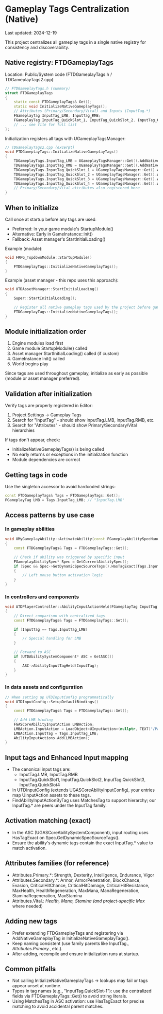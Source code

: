 # Gameplay Tags Centralization (Native)

Last updated: 2024-12-19

This project centralizes all gameplay tags in a single native registry for consistency and discoverability.

## Native registry: FTDGameplayTags

Location: Public/System code (FTDGameplayTags.h / TDGameplayTags2.cpp)

```cpp
// FTDGameplayTags.h (summary)
struct FTDGameplayTags
{
    static const FTDGameplayTags& Get();
    static void InitializeNativeGameplayTags();
    // Attributes (Primary/Secondary/Vital) and Inputs (InputTag.*)
    FGameplayTag InputTag_LMB, InputTag_RMB;
    FGameplayTag InputTag_QuickSlot_1, InputTag_QuickSlot_2, InputTag_QuickSlot_3, InputTag_QuickSlot_4;
    // ... see file for full list
};
```

Initialization registers all tags with UGameplayTagsManager:

```cpp
// TDGameplayTags2.cpp (excerpt)
void FTDGameplayTags::InitializeNativeGameplayTags()
{
    TDGameplayTags.InputTag_LMB = UGameplayTagsManager::Get().AddNativeGameplayTag(FName(TEXT("InputTag.LMB")), TEXT("Input Tag for Left Mouse Button"));
    TDGameplayTags.InputTag_RMB = UGameplayTagsManager::Get().AddNativeGameplayTag(FName(TEXT("InputTag.RMB")), TEXT("Input Tag for Right Mouse Button"));
    TDGameplayTags.InputTag_QuickSlot_1 = UGameplayTagsManager::Get().AddNativeGameplayTag(FName(TEXT("InputTag.QuickSlot1")), TEXT("Input Tag for 1 key"));
    TDGameplayTags.InputTag_QuickSlot_2 = UGameplayTagsManager::Get().AddNativeGameplayTag(FName(TEXT("InputTag.QuickSlot2")), TEXT("Input Tag for 2 key"));
    TDGameplayTags.InputTag_QuickSlot_3 = UGameplayTagsManager::Get().AddNativeGameplayTag(FName(TEXT("InputTag.QuickSlot3")), TEXT("Input Tag for 3 key"));
    TDGameplayTags.InputTag_QuickSlot_4 = UGameplayTagsManager::Get().AddNativeGameplayTag(FName(TEXT("InputTag.QuickSlot4")), TEXT("Input Tag for 4 key"));
    // Primary/Secondary/Vital attributes also registered here
}
```

## When to initialize

Call once at startup before any tags are used:

- Preferred: In your game module's StartupModule()
- Alternative: Early in GameInstance::Init()
- Fallback: Asset manager's StartInitialLoading()

Example (module):

```cpp
void FRPG_TopdownModule::StartupModule()
{
    FTDGameplayTags::InitializeNativeGameplayTags();
}
```

Example (asset manager - this repo uses this approach):

```cpp
void UTDAssetManager::StartInitialLoading()
{
    Super::StartInitialLoading();
    
    // Register all native gameplay tags used by the project before gameplay begins.
    FTDGameplayTags::InitializeNativeGameplayTags();
}
```

## Module initialization order
1. Engine modules load first
2. Game module StartupModule() called 
3. Asset manager StartInitialLoading() called (if custom)
4. GameInstance Init() called
5. World begins play

Since tags are used throughout gameplay, initialize as early as possible (module or asset manager preferred).

## Validation after initialization
Verify tags are properly registered in Editor:
1. Project Settings → Gameplay Tags
2. Search for "InputTag" - should show InputTag.LMB, InputTag.RMB, etc.
3. Search for "Attributes" - should show Primary/Secondary/Vital hierarchies

If tags don't appear, check:
- InitializeNativeGameplayTags() is being called
- No early returns or exceptions in the initialization function
- Module dependencies are correct

## Getting tags in code

Use the singleton accessor to avoid hardcoded strings:

```cpp
const FTDGameplayTags& Tags = FTDGameplayTags::Get();
FGameplayTag LMB = Tags.InputTag_LMB; // "InputTag.LMB"
```

## Access patterns by use case

### In gameplay abilities
```cpp
void UMyGameplayAbility::ActivateAbility(const FGameplayAbilitySpecHandle Handle, ...)
{
    const FTDGameplayTags& Tags = FTDGameplayTags::Get();
    
    // Check if ability was triggered by specific input
    FGameplayAbilitySpec* Spec = GetCurrentAbilitySpec();
    if (Spec && Spec->GetDynamicSpecSourceTags().HasTagExact(Tags.InputTag_LMB))
    {
        // Left mouse button activation logic
    }
}
```

### In controllers and components
```cpp
void ATDPlayerController::AbilityInputActionHeld(FGameplayTag InputTag)
{
    // Direct comparison with centralized tags
    const FTDGameplayTags& Tags = FTDGameplayTags::Get();
    
    if (InputTag == Tags.InputTag_LMB)
    {
        // Special handling for LMB
    }
    
    // Forward to ASC
    if (UTDAbilitySystemComponent* ASC = GetASC())
    {
        ASC->AbilityInputTagHeld(InputTag);
    }
}
```

### In data assets and configuration
```cpp
// When setting up UTDInputConfig programmatically
void UTDInputConfig::SetupDefaultBindings()
{
    const FTDGameplayTags& Tags = FTDGameplayTags::Get();
    
    // Add LMB binding
    FGASCoreAbilityInputAction LMBAction;
    LMBAction.InputAction = LoadObject<UInputAction>(nullptr, TEXT("/Path/To/IA_LMB"));
    LMBAction.InputTag = Tags.InputTag_LMB;
    AbilityInputActions.Add(LMBAction);
}
```

## Input tags and Enhanced Input mapping

- The canonical input tags are:
  - InputTag.LMB, InputTag.RMB
  - InputTag.QuickSlot1, InputTag.QuickSlot2, InputTag.QuickSlot3, InputTag.QuickSlot4
- In UTDInputConfig (extends UGASCoreAbilityInputConfig), your entries map UInputAction assets to these tags.
- FindAbilityInputActionByTag uses MatchesTag to support hierarchy; our InputTag.* are peers under the InputTag family.

## Activation matching (exact)

- In the ASC (UGASCoreAbilitySystemComponent), input routing uses HasTagExact on Spec.GetDynamicSpecSourceTags().
- Ensure the ability's dynamic tags contain the exact InputTag.* value to match activation.

## Attributes families (for reference)

- Attributes.Primary.*: Strength, Dexterity, Intelligence, Endurance, Vigor
- Attributes.Secondary.*: Armor, ArmorPenetration, BlockChance, Evasion, CriticalHitChance, CriticalHitDamage, CriticalHitResistance, MaxHealth, HealthRegeneration, MaxMana, ManaRegeneration, StaminaRegeneration, MaxStamina
- Attributes.Vital.*: Health, Mana, Stamina (and project-specific Max* where needed)

## Adding new tags

- Prefer extending FTDGameplayTags and registering via AddNativeGameplayTag in InitializeNativeGameplayTags().
- Keep naming consistent (use family parents like InputTag.*, Attributes.Primary.*, etc.).
- After adding, recompile and ensure initialization runs at startup.

## Common pitfalls

- Not calling InitializeNativeGameplayTags → lookups may fail or tags appear unset at runtime.
- Typos in tag names (e.g., "InputTag.QuickSlot-1"): use the centralized fields via FTDGameplayTags::Get() to avoid string literals.
- Using MatchesTag in ASC activation: use HasTagExact for precise matching to avoid accidental parent matches.
